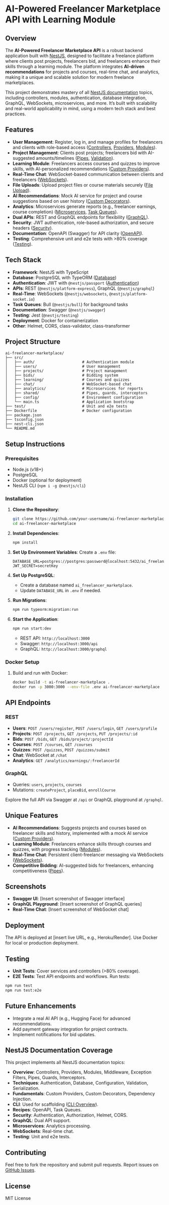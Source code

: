 # AI-Powered Freelancer Marketplace API with Learning Module

## Overview

The **AI-Powered Freelancer Marketplace API** is a robust backend application built with [NestJS](https://nestjs.com/), designed to facilitate a freelance platform where clients post projects, freelancers bid, and freelancers enhance their skills through a learning module. The platform integrates **AI-driven recommendations** for projects and courses, real-time chat, and analytics, making it a unique and scalable solution for modern freelance marketplaces.

This project demonstrates mastery of all [NestJS documentation](https://docs.nestjs.com/) topics, including controllers, modules, authentication, database integration, GraphQL, WebSockets, microservices, and more. It’s built with scalability and real-world applicability in mind, using a modern tech stack and best practices.

## Features

- **User Management**: Register, log in, and manage profiles for freelancers and clients with role-based access ([Controllers](https://docs.nestjs.com/controllers), [Providers](https://docs.nestjs.com/providers), [Modules](https://docs.nestjs.com/modules)).
- **Project Management**: Clients post projects; freelancers bid with AI-suggested amounts/timelines ([Pipes](https://docs.nestjs.com/pipes), [Validation](https://docs.nestjs.com/techniques/validation)).
- **Learning Module**: Freelancers access courses and quizzes to improve skills, with AI-personalized recommendations ([Custom Providers](https://docs.nestjs.com/fundamentals/custom-providers)).
- **Real-Time Chat**: WebSocket-based communication between clients and freelancers ([WebSockets](https://docs.nestjs.com/websockets/gateways)).
- **File Uploads**: Upload project files or course materials securely ([File Upload](https://docs.nestjs.com/techniques/file-upload)).
- **AI Recommendations**: Mock AI service for project and course suggestions based on user history ([Custom Decorators](https://docs.nestjs.com/custom-decorators)).
- **Analytics**: Microservices generate reports (e.g., freelancer earnings, course completion) ([Microservices](https://docs.nestjs.com/microservices/basics), [Task Queues](https://docs.nestjs.com/techniques/queues)).
- **Dual APIs**: REST and GraphQL endpoints for flexibility ([GraphQL](https://docs.nestjs.com/graphql/quick-start)).
- **Security**: JWT authentication, role-based authorization, and secure headers ([Security](https://docs.nestjs.com/security)).
- **Documentation**: OpenAPI (Swagger) for API clarity ([OpenAPI](https://docs.nestjs.com/openapi/introduction)).
- **Testing**: Comprehensive unit and e2e tests with >80% coverage ([Testing](https://docs.nestjs.com/fundamentals/testing)).

## Tech Stack

- **Framework**: NestJS with TypeScript
- **Database**: PostgreSQL with TypeORM ([Database](https://docs.nestjs.com/techniques/database))
- **Authentication**: JWT with `@nestjs/passport` ([Authentication](https://docs.nestjs.com/security/authentication))
- **APIs**: REST (`@nestjs/platform-express`), GraphQL (`@nestjs/graphql`)
- **Real-Time**: WebSockets (`@nestjs/websockets`, `@nestjs/platform-socket.io`)
- **Task Queues**: Bull (`@nestjs/bull`) for background tasks
- **Documentation**: Swagger (`@nestjs/swagger`)
- **Testing**: Jest (`@nestjs/testing`)
- **Deployment**: Docker for containerization
- **Other**: Helmet, CORS, class-validator, class-transformer

## Project Structure

```
ai-freelancer-marketplace/
├── src/
│   ├── auth/                     # Authentication module
│   ├── users/                    # User management
│   ├── projects/                 # Project management
│   ├── bids/                     # Bidding system
│   ├── learning/                 # Courses and quizzes
│   ├── chat/                     # WebSocket-based chat
│   ├── analytics/                # Microservices for reports
│   ├── shared/                   # Pipes, guards, interceptors
│   ├── config/                   # Environment configuration
│   └── main.ts                   # Application bootstrap
├── test/                         # Unit and e2e tests
├── Dockerfile                    # Docker configuration
├── package.json
├── tsconfig.json
├── nest-cli.json
└── README.md
```

## Setup Instructions

### Prerequisites

- Node.js (v18+)
- PostgreSQL
- Docker (optional for deployment)
- NestJS CLI (`npm i -g @nestjs/cli`)

### Installation

1. **Clone the Repository**:

   ```bash
   git clone https://github.com/your-username/ai-freelancer-marketplace.git
   cd ai-freelancer-marketplace
   ```

2. **Install Dependencies**:

   ```bash
   npm install
   ```

3. **Set Up Environment Variables**:
   Create a `.env` file:

   ```plaintext
   DATABASE_URL=postgres://postgres:password@localhost:5432/ai_freelancer_marketplace
   JWT_SECRET=secretKey
   ```

4. **Set Up PostgreSQL**:
   - Create a database named `ai_freelancer_marketplace`.
   - Update `DATABASE_URL` in `.env` if needed.
5. **Run Migrations**:

   ```bash
   npm run typeorm:migration:run
   ```

6. **Start the Application**:

   ```bash
   npm run start:dev
   ```

   - REST API: `http://localhost:3000`
   - Swagger: `http://localhost:3000/api`
   - GraphQL: `http://localhost:3000/graphql`

### Docker Setup

1. Build and run with Docker:

   ```bash
   docker build -t ai-freelancer-marketplace .
   docker run -p 3000:3000 --env-file .env ai-freelancer-marketplace
   ```

## API Endpoints

### REST

- **Users**: `POST /users/register`, `POST /users/login`, `GET /users/profile`
- **Projects**: `POST /projects`, `GET /projects`, `PUT /projects/:id`
- **Bids**: `POST /bids`, `GET /bids/project/:projectId`
- **Courses**: `POST /courses`, `GET /courses`
- **Quizzes**: `POST /quizzes`, `POST /quizzes/submit`
- **Chat**: WebSocket at `/chat`
- **Analytics**: `GET /analytics/earnings/:freelancerId`

### GraphQL

- Queries: `users`, `projects`, `courses`
- Mutations: `createProject`, `placeBid`, `enrollCourse`

Explore the full API via Swagger at `/api` or GraphQL playground at `/graphql`.

## Unique Features

- **AI Recommendations**: Suggests projects and courses based on freelancer skills and history, implemented with a mock AI service ([Custom Providers](https://docs.nestjs.com/fundamentals/custom-providers)).
- **Learning Module**: Freelancers enhance skills through courses and quizzes, with progress tracking ([Modules](https://docs.nestjs.com/modules)).
- **Real-Time Chat**: Persistent client-freelancer messaging via WebSockets ([WebSockets](https://docs.nestjs.com/websockets/gateways)).
- **Competitive Bidding**: AI-suggested bids for freelancers, enhancing competitiveness ([Pipes](https://docs.nestjs.com/pipes)).

## Screenshots

- **Swagger UI**: [Insert screenshot of Swagger interface]
- **GraphQL Playground**: [Insert screenshot of GraphQL queries]
- **Real-Time Chat**: [Insert screenshot of WebSocket chat]

## Deployment

The API is deployed at [insert live URL, e.g., Heroku/Render]. Use Docker for local or production deployment.

## Testing

- **Unit Tests**: Cover services and controllers (>80% coverage).
- **E2E Tests**: Test API endpoints and workflows.
Run tests:

```bash
npm run test
npm run test:e2e
```

## Future Enhancements

- Integrate a real AI API (e.g., Hugging Face) for advanced recommendations.
- Add payment gateway integration for project contracts.
- Implement notifications for bid updates.

## NestJS Documentation Coverage

This project implements all NestJS documentation topics:

- **Overview**: Controllers, Providers, Modules, Middleware, Exception Filters, Pipes, Guards, Interceptors.
- **Techniques**: Authentication, Database, Configuration, Validation, Serialization.
- **Fundamentals**: Custom Providers, Custom Decorators, Dependency Injection.
- **CLI**: Used for scaffolding ([CLI Overview](https://docs.nestjs.com/cli/overview)).
- **Recipes**: OpenAPI, Task Queues.
- **Security**: Authentication, Authorization, Helmet, CORS.
- **GraphQL**: Dual API support.
- **Microservices**: Analytics processing.
- **WebSockets**: Real-time chat.
- **Testing**: Unit and e2e tests.

## Contributing

Feel free to fork the repository and submit pull requests. Report issues on [GitHub Issues](https://github.com/your-username/ai-freelancer-marketplace/issues).

## License

MIT License
